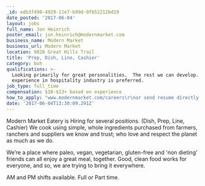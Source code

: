 ```yaml
---
_id: edb3f490-4929-11e7-b99d-9fb52212bd19
date_posted: '2017-06-04'
layout: jobs
full_name: Jon Heinrich
poster_email: jon.heinrich@modernmarket.com
business_name: Modern Market
business_url: Modern Market
location: 9828 Great Hills Trail
title: 'Prep, Dish, Line, Cashier'
category: boh
qualifications: >-
  Looking primarily for great personalities.  The rest we can develop.  However,
  experience in hospitality industry is preferred.
job_type: full_time
compensation: $10-$13+ based on experience
how_to_apply: "www.modernmarket.com/careers\r\nor send resume directly to Jon.Heinrich@modernmarket.com"
date: '2017-06-04T13:30:09.291Z'
---
```

Modern Market Eatery is Hiring for several positions.  (Dish, Prep, Line, Cashier)  We cook using simple, whole ingredients purchased from farmers, ranchers and suppliers we know and trust; who love and respect the planet as much as we do.

We’re a place where paleo, vegan, vegetarian, gluten-free and 'non dieting' friends can all enjoy a great meal, together. Good, clean food works for everyone, and so, we are trying to bring it everywhere.

AM and PM shifts available.  Full or Part time.
